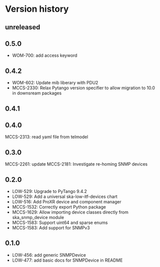 # Version history

## unreleased

## 0.5.0
* WOM-700: add access keyword 

## 0.4.2
* WOM-602: Update mib liberary with PDU2
* MCCS-2330: Relax Pytango version specifier to allow migration to 10.0 in downsream packages

## 0.4.1
## 0.4.0
MCCS-2313: read yaml file from telmodel

## 0.3.0
MCCS-2261: update
MCCS-2181: Investigate re-homing SNMP devices

## 0.2.0

* LOW-529: Upgrade to PyTango 9.4.2
* LOW-529: Add a universal ska-low-itf-devices chart
* LOW-516: Add ProXR device and component manager
* MCCS-1532: Correctly export Python package
* MCCS-1629: Allow importing device classes directly from ska_snmp_device module
* MCCS-1583: Support uint64 and sparse enums
* MCCS-1583: Add support for SNMPv3

## 0.1.0
* LOW-456: add generic SNMPDevice
* LOW-477: add basic docs for SNMPDevice in README
